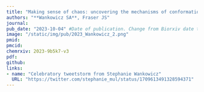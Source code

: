 ```yaml
---
title: "Making sense of chaos: uncovering the mechanisms of conformational entropy"
authors: "**Wankowicz SA**, Fraser JS"
journal: 
pub_date: "2023-10-04" #Date of publication. Change from Biorxiv date to Journal date once accepted
image: "/static/img/pub/2023_Wankowicz_2.png" 
pmid: 
pmcid: 
chemrxiv: 2023-9b5k7-v3
pdf: 
github:
links:
- name: "Celebratory tweetstorm from Stephanie Wankowicz"
  URL: "https://twitter.com/stephanie_mul/status/1709613491328594371"
---
```

